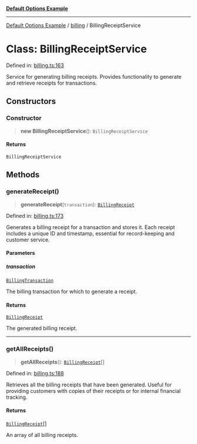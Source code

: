 [**Default Options Example**](../../README.md)

***

[Default Options Example](../../modules.md) / [billing](../README.md) / BillingReceiptService

# Class: BillingReceiptService

Defined in: [billing.ts:163](https://github.com/typedoc2md/dummy-typescript-api/blob/main/src/billing.ts#L163)

Service for generating billing receipts.
Provides functionality to generate and retrieve receipts for transactions.

## Constructors

### Constructor

> **new BillingReceiptService**(): `BillingReceiptService`

#### Returns

`BillingReceiptService`

## Methods

### generateReceipt()

> **generateReceipt**(`transaction`): [`BillingReceipt`](../interfaces/BillingReceipt.md)

Defined in: [billing.ts:173](https://github.com/typedoc2md/dummy-typescript-api/blob/main/src/billing.ts#L173)

Generates a billing receipt for a transaction and stores it.
Each receipt includes a unique ID and timestamp, essential for record-keeping and customer service.

#### Parameters

##### transaction

[`BillingTransaction`](../interfaces/BillingTransaction.md)

The billing transaction for which to generate a receipt.

#### Returns

[`BillingReceipt`](../interfaces/BillingReceipt.md)

The generated billing receipt.

***

### getAllReceipts()

> **getAllReceipts**(): [`BillingReceipt`](../interfaces/BillingReceipt.md)[]

Defined in: [billing.ts:188](https://github.com/typedoc2md/dummy-typescript-api/blob/main/src/billing.ts#L188)

Retrieves all the billing receipts that have been generated.
Useful for providing customers with copies of their receipts or for internal financial tracking.

#### Returns

[`BillingReceipt`](../interfaces/BillingReceipt.md)[]

An array of all billing receipts.
